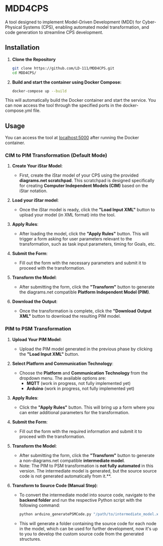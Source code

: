 # MDD4CPS
A tool designed to implement Model-Driven Development (MDD) for Cyber-Physical Systems (CPS), enabling automated model transformation, and code generation to streamline CPS development.

## Installation

1. **Clone the Repository**  
   ```bash
   git clone https://github.com/LD-111/MDD4CPS.git
   cd MDD4CPS/
   ```
2. **Build and start the container using Docker Compose:**  
   ```bash
   docker-compose up --build
   ```
This will automatically build the Docker container and start the service. You can now access the tool through the specified ports in the docker-compose.yml file.

## Usage

You can access the tool at [localhost:5000](http://localhost:5000) after running the Docker container.

### CIM to PIM Transformation (Default Mode)

1. **Create Your iStar Model**:
   - First, create the iStar model of your CPS using the provided **diagrams.net scratchpad**. This scratchpad is designed specifically for creating **Computer Independent Models (CIM)** based on the iStar notation.

2. **Load your iStar model**:
   - Once the iStar model is ready, click the **"Load Input XML"** button to upload your model (in XML format) into the tool.

3. **Apply Rules**:
   - After loading the model, click the **"Apply Rules"** button. This will trigger a form asking for user parameters relevant to the transformation, such as task input parameters, timing for Goals, etc.

4. **Submit the Form**:
   - Fill out the form with the necessary parameters and submit it to proceed with the transformation.

5. **Transform the Model**:
   - After submitting the form, click the **"Transform"** button to generate the diagrams.net compatible **Platform Independent Model (PIM)**.

6. **Download the Output**:
   - Once the transformation is complete, click the **"Download Output XML"** button to download the resulting PIM model.

### PIM to PSM Transformation

1. **Upload Your PIM Model**:
   - Upload the PIM model generated in the previous phase by clicking the **"Load Input XML"** button.

2. **Select Platform and Communication Technology**:
   - Choose the **Platform** and **Communication Technology** from the dropdown menu. The available options are:
     - **MQTT** (work in progress, not fully implemented yet)
     - **Arduino** (work in progress, not fully implemented yet)

3. **Apply Rules**:
   - Click the **"Apply Rules"** button. This will bring up a form where you can enter additional parameters for the transformation.

4. **Submit the Form**:
   - Fill out the form with the required information and submit it to proceed with the transformation.

5. **Transform the Model**:
   - After submitting the form, click the **"Transform"** button to generate a non-diagrams.net compatible **intermediate model**.
   - Note: The PIM to PSM transformation is **not fully automated** in this version. The intermediate model is generated, but the source source code is not generated automatically from it.**.

7. **Transform to Source Code (Manual Step)**:
   - To convert the intermediate model into source code, navigate to the **backend folder** and run the respective Python script with the following command:
     ```bash
     python arduino_generatePSMCode.py "/path/to/intermediate_model.xml"
     ```
   - This will generate a folder containing the source code for each node in the model, which can be used for further development, now it's up to you to develop the custom source code from the generated structures.


